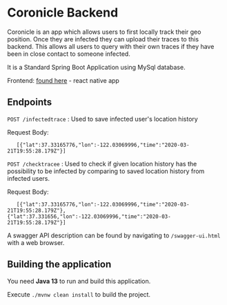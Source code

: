 # Coronicle Backend

Coronicle is an app which allows users to first locally track their geo position. Once they are infected they can upload 
their traces to this backend. This allows all users to query with their own traces if they have been in close
contact to someone infected.

It is a Standard Spring Boot Application using MySql database.

Frontend: [found here](https://github.com/Coronicle/coronicle-fe) - react native app

## Endpoints

`POST /infectedtrace` :
Used to save infected user's location history
 
   Request Body: 
   ```
      [{"lat":37.33165776,"lon":-122.03069996,"time":"2020-03-21T19:55:28.179Z"}]
   ```


`POST /checktracee` :
Used to check if given location history has the possibility to be infected by comparing to saved location history from      infected users.
 
   Request Body: 
   ```
      [{"lat":37.33165776,"lon":-122.03069996,"time":"2020-03-21T19:55:28.179Z"},    {"lat":37.331656,"lon":-122.03069996,"time":"2020-03-21T19:55:28.179Z"}]
   ``` 

A swagger API description can be found by navigating to  `/swagger-ui.html` with a web browser.

## Building the application

You need **Java 13** to run and build this application.

Execute `./mvnw clean install` to build the project.
